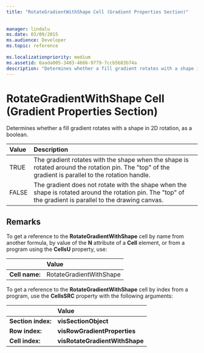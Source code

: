 ```yaml
---
title: "RotateGradientWithShape Cell (Gradient Properties Section)"
 
 
manager: lindalu
ms.date: 03/09/2015
ms.audience: Developer
ms.topic: reference
 
ms.localizationpriority: medium
ms.assetid: 6aada005-3403-4666-9779-7ccb5b83b74a
description: "Determines whether a fill gradient rotates with a shape in 2D rotation, as a boolean."
---
```


# RotateGradientWithShape Cell (Gradient Properties Section)

Determines whether a fill gradient rotates with a shape in 2D rotation, as a boolean.
  
|**Value**|**Description**|
|:-----|:-----|
|TRUE  <br/> |The gradient rotates with the shape when the shape is rotated around the rotation pin. The "top" of the gradient is parallel to the rotation handle. |
|FALSE  <br/> |The gradient does not rotate with the shape when the shape is rotated around the rotation pin. The "top" of the gradient is parallel to the drawing canvas. |
   
## Remarks

To get a reference to the **RotateGradientWithShape** cell by name from another formula, by value of the **N** attribute of a **Cell** element, or from a program using the **CellsU** property, use: 
  
||Value |
|:-----|:-----|
| **Cell name:**  <br/> | RotateGradientWithShape  <br/> |
   
To get a reference to the **RotateGradientWithShape** cell by index from a program, use the **CellsSRC** property with the following arguments: 
  
||Value |
|:-----|:-----|
| **Section index:**  <br/> |**visSectionObject** <br/> |
| **Row index:**  <br/> |**visRowGradientProperties** <br/> |
| **Cell index:**  <br/> |**visRotateGradientWithShape** <br/> |
   

